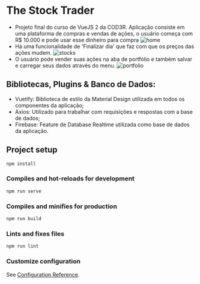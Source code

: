 # The Stock Trader
  - Projeto final do curso de VueJS 2 da COD3R. Aplicação consiste em uma plataforma de compras e vendas de ações, o usuário começa com R$ 10.000 e pode usar esse dinheiro para compra
  ![home](https://user-images.githubusercontent.com/61445336/78179483-a6484980-7437-11ea-8528-33fff64f9ab8.png)
  - Há uma funcionalidade de 'Finalizar dia' que faz com que os preços das ações mudem. 
  ![stocks](https://user-images.githubusercontent.com/61445336/78179990-7b122a00-7438-11ea-8e40-0e2bdf46e181.png)
  - O usuário pode vender suas ações na aba de portfólio e também salvar e carregar seus dados através do menu.
  ![portfolio](https://user-images.githubusercontent.com/61445336/78179534-c11abe00-7437-11ea-84ab-7d91fb46dd73.png)
  
 ## Bibliotecas, Plugins & Banco de Dados:
 - Vuetify: Biblioteca de estilo da Material Design utilizada em todos os componentes da aplicação;
 - Axios: Utilizado para trabalhar com requisições e respostas com a base de dados;
 - Firebase: Feature de Database Realtime utilizada como base de dados da aplicação.
 
## Project setup
```
npm install
```

### Compiles and hot-reloads for development
```
npm run serve
```

### Compiles and minifies for production
```
npm run build
```

### Lints and fixes files
```
npm run lint
```

### Customize configuration
See [Configuration Reference](https://cli.vuejs.org/config/).
